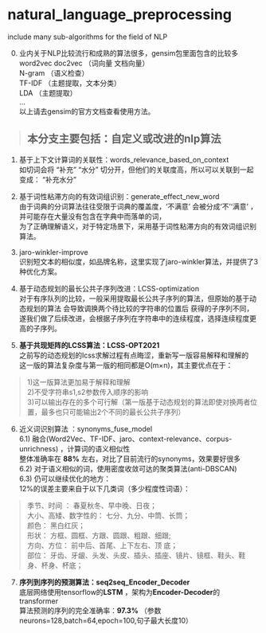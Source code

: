 # natural_language_preprocessing
include many sub-algorithms for the field of NLP

0. 业内关于NLP比较流行和成熟的算法很多，gensim包里面包含的比较多    
word2vec doc2vec （词向量  文档向量）  
N-gram （语义检查）  
TF-IDF （主题提取，文本分类）   
LDA （主题提取）   
...  
以上请去gensim的官方文档查看使用方法。  
> ## 本分支主要包括：自定义或改进的nlp算法  
1. 基于上下文计算词的关联性：words_relevance_based_on_context   
如切词会将 “补充”  “水分”  切分开，但他们的关联度高，所以可以关联到一起变成： “补充水分” 

2. 基于词性粘滞方向的有效词组识别：generate_effect_new_word  
由于词典的分词算法往往受限于词典的覆盖度，‘不满意’ 会被分成‘不’‘满意’ ，并可能存在大量没有包含在字典中而落单的词，    
为了正确理解语义，对于特定场景下，采用基于词性粘滞方向的有效词组识别算法。   

3. jaro-winkler-improve   
识别短文本的相似度，如品牌名称，这里实现了jaro-winkler算法，并提供了3种优化方案。    
  
4. 基于动态规划的最长公共子序列改进：LCSS-optimization  
对于有序队列的比较，一般采用提取最长公共子序列的算法，但原始的基于动态规划的算法 会导致调换两个待比较的字符串的位置后 获得的子序列不同，遂我们做了后续改进，会根据子序列在字符串中的连续程度，选择连续程度更高的子序列。  

5. **基于共现矩阵的LCSS算法：LCSS-OPT2021**  
之前写的动态规划的lcss求解过程有点晦涩，重新写一版容易解释和理解的  
这一版的算法复杂度与第一版的相同都是O(m×n)，其主要优点在于：  
 > 1)这一版算法更加易于解释和理解  
 > 2)不受字符串s1,s2参数传入顺序的影响  
 > 3)可以输出存在的多个可行解（第一版基于动态规划的算法即使对换两者位置，最多也只可能输出2个不同的最长公共子序列）  

6. 近义词识别算法 ：synonyms_fuse_model     
6.1)  融合(Word2Vec、TF-IDF、jaro、context-relevance、corpus-unrichness) ，计算词的语义相似性  
整体准确率在 **88%** 左右，对比了目前流行的synonyms，效果要好很多    
6.2)  对于语义相似的词，使用密度收敛可达的聚类算法(anti-DBSCAN)   
6.3)  仍可以继续优化的地方：  
12%的误差主要来自于以下几类词（多少程度性词语）：   
> 季节、时间 ： 春夏秋冬、早中晚、日夜；  
> 大小、高矮、数字性的： 七分、九分、中筒、长筒；  
> 颜色： 黑白红灰；   
> 形状： 方框、圆框、方跟、圆跟、粗跟、细跟;   
> 方向、方位： 前中后、首尾、上下左右、顶 底；   
> 部位： 牙齿、牙龈、头发、头皮、插头、插座、镜片、镜框、鞋头、鞋身、杯身、杯底；  

7. **序列到序列的预测算法：seq2seq_Encoder_Decoder**  
底层网络使用tensorflow的**LSTM** ，架构为**Encoder-Decoder**的transformer  
算法预测的序列的完全准确率：**97.3%** （参数 neurons=128,batch=64,epoch=100,句子最大长度10）


